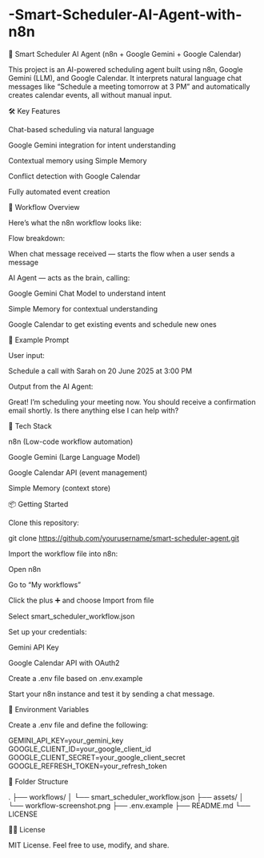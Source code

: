 # -Smart-Scheduler-AI-Agent-with-n8n
🧠 Smart Scheduler AI Agent (n8n + Google Gemini + Google Calendar)

This project is an AI-powered scheduling agent built using n8n, Google Gemini (LLM), and Google Calendar. It interprets natural language chat messages like “Schedule a meeting tomorrow at 3 PM” and automatically creates calendar events, all without manual input.

🛠️ Key Features

Chat-based scheduling via natural language

Google Gemini integration for intent understanding

Contextual memory using Simple Memory

Conflict detection with Google Calendar

Fully automated event creation

📸 Workflow Overview

Here’s what the n8n workflow looks like:


Flow breakdown:

When chat message received — starts the flow when a user sends a message

AI Agent — acts as the brain, calling:

Google Gemini Chat Model to understand intent

Simple Memory for contextual understanding

Google Calendar to get existing events and schedule new ones

🧪 Example Prompt

User input:

Schedule a call with Sarah on 20 June 2025 at 3:00 PM

Output from the AI Agent:

Great! I’m scheduling your meeting now. You should receive a confirmation email shortly. Is there anything else I can help with?

🧰 Tech Stack

n8n (Low-code workflow automation)

Google Gemini (Large Language Model)

Google Calendar API (event management)

Simple Memory (context store)

📦 Getting Started

Clone this repository:

git clone https://github.com/yourusername/smart-scheduler-agent.git

Import the workflow file into n8n:

Open n8n

Go to “My workflows”

Click the plus ➕ and choose Import from file

Select smart_scheduler_workflow.json

Set up your credentials:

Gemini API Key

Google Calendar API with OAuth2

Create a .env file based on .env.example

Start your n8n instance and test it by sending a chat message.

🧩 Environment Variables

Create a .env file and define the following:

GEMINI_API_KEY=your_gemini_key
GOOGLE_CLIENT_ID=your_google_client_id
GOOGLE_CLIENT_SECRET=your_google_client_secret
GOOGLE_REFRESH_TOKEN=your_refresh_token

📂 Folder Structure

.
├── workflows/
│ └── smart_scheduler_workflow.json
├── assets/
│ └── workflow-screenshot.png
├── .env.example
├── README.md
└── LICENSE

🧑‍⚖️ License

MIT License. Feel free to use, modify, and share.
